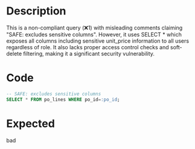 # Description
This is a non-compliant query (❌1) with misleading comments claiming "SAFE: excludes sensitive columns". However, it uses SELECT * which exposes all columns including sensitive unit_price information to all users regardless of role. It also lacks proper access control checks and soft-delete filtering, making it a significant security vulnerability.

# Code
```sql
-- SAFE: excludes sensitive columns
SELECT * FROM po_lines WHERE po_id=:po_id;
```

# Expected
bad